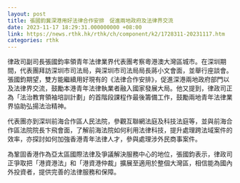 ```yaml
---
layout: post
title: 張國鈞冀深港用好法律合作安排　促進兩地政府及法律界交流
date: 2023-11-17 18:29:31.000000000 +08:00
link: https://news.rthk.hk/rthk/ch/component/k2/1728311-20231117.htm
categories: rthk
---
```


律政司副司長張國鈞率領青年法律業界代表團考察粵港澳大灣區城市。在深圳期間，代表團拜訪深圳市司法局，與深圳市司法局局長蔣小文會面，並舉行座談會。張國鈞期望，雙方能繼續用好現有的《法律合作安排》，促進深港兩地政府部門以及法律界交流，鼓勵本港青年法律執業者融入國家發展大局。他又提到，律政司正為「法治教育領袖培訓計劃」的首階段課程作最後籌備工作，鼓勵兩地青年法律業界協助弘揚法治精神。

代表團亦到深圳前海合作區人民法院，參觀互聯網法庭及科技法庭等，並與前海合作區法院院長卞飛會面，了解前海法院如何利用法律科技，提升處理跨法域案件的效率，亦探討如何加強香港青年法律人才，參與處理涉外民商事案件。

為鞏固香港作為亞太區國際法律及爭議解決服務中心的地位，張國鈞表示，律政司正爭取把「港資港法」和「港資港仲裁」擴展至適用於整個大灣區，相信能為國內外投資者，提供完善的法律服務和保障。
